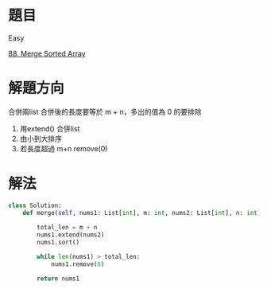 # 題目
Easy

[88. Merge Sorted Array](https://leetcode.com/problems/merge-sorted-array/)

# 解題方向
合併兩list 合併後的長度要等於 m + n，多出的值為 0 的要排除
1. 用extend() 合併list
2. 由小到大排序
3. 若長度超過 m+n remove(0)

# 解法

```python
class Solution:
    def merge(self, nums1: List[int], m: int, nums2: List[int], n: int) -> None:
        
        total_len = m + n
        nums1.extend(nums2)
        nums1.sort()

        while len(nums1) > total_len:
            nums1.remove(0)

        return nums1
```